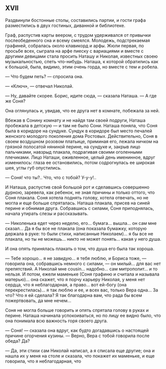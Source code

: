 ## XVII

Раздвинули бостонные столы, составились партии, и гости графа разместились в двух гостиных, диванной и библиотеке.

Граф, распустив карты веером, с трудом удерживался от привычки послеобеденного сна и всему смеялся. Молодежь, подстрекаемая графиней, собралась около клавикорд и арфы. Жюли первая, по просьбе всех, сыграла на арфе пиеску с вариациями и вместе с другими девицами стала просить Наташу и Николая, известных своею музыкальностью, спеть что-нибудь. Наташа, к которой обратились как к большой, была, видимо, этим очень горда, но вместе с тем и робела.

— Что будем петь? — спросила она.

— «Ключ», — отвечал Николай.

— Ну, давайте скорее. Борис, идите сюда, — сказала Наташа. — А где же Соня?

Она оглянулась и, увидав, что ее друга нет в комнате, побежала за ней.

Вбежав в Сонину комнату и не найдя там своей подруги, Наташа пробежала в детскую — и там не было Сони. Наташа поняла, что Соня была в коридоре на сундуке. Сундук в коридоре был место печалей женского молодого поколения дома Ростовых. Действительно, Соня в своем воздушном розовом платьице, приминая его, лежала ничком на грязной полосатой няниной перине, на сундуке и, закрыв лицо пальчиками, навзрыд плакала, подрагивая своими оголенными плечиками. Лицо Наташи, оживленное, целый день именинное, вдруг изменилось: глаза ее остановились, потом содрогнулась ее широкая шея, углы губ опустились.

— Соня! что ты?.. Что, что с тобой? У-у-у!..

И Наташа, распустив свой большой рот и сделавшись совершенно дурною, заревела, как ребенок, не зная причины и только оттого, что Соня плакала. Соня хотела поднять голову, хотела отвечать, но не могла и еще больше спряталась. Наташа плакала, присев на синей перине и обнимая друга. Собравшись с силами, Соня приподнялась, начала утирать слезы и рассказывать.

— Николенька едет через неделю, его… бумага… вышла… он сам мне сказал… Да я бы все не плакала (она показала бумажку, которую держала в руке: то были стихи, написанные Николаем)… я бы все не плакала, но ты не можешь… никто не может понять… какая у него душа.

И она опять принялась плакать о том, что душа его была так хороша.

— Тебе хорошо… я не завидую… я тебя люблю, и Бориса тоже, — говорила она, собравшись немного с силами, — он милый… для вас нет препятствий. А Николай мне cousin… надобно… сам митрополит… и то нельзя. И потом, ежели маменьке (Соня графиню и считала и называла матерью)… она скажет, что я порчу карьеру Николая, у меня нет сердца, что я неблагодарная, а право… вот ей-богу (она перекрестилась)… я так люблю и ее, и всех вас, только Вера одна… За что? Что я ей сделала? Я так благодарна вам, что рада бы всем пожертвовать, да мне нечем…

Соня не могла больше говорить и опять спрятала голову в руках и перине. Наташа начинала успокоиваться, но по лицу ее видно было, что она понимала всю важность горя своего друга.

— Соня! — сказала она вдруг, как будто догадавшись о настоящей причине огорчения кузины. — Верно, Вера с тобой говорила после обеда? Да?

— Да, эти стихи сам Николай написал, а я списала еще другие; она и нашла их у меня на столе и сказала, что покажет их маменьке, и еще говорила, что я неблагодарная, что

